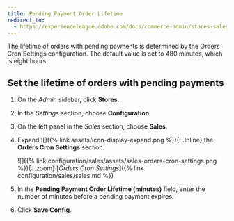 ```yaml
---
title: Pending Payment Order Lifetime
redirect_to:
  - https://experienceleague.adobe.com/docs/commerce-admin/stores-sales/order-management/orders/order-scheduled-operations.html#set-pending-payment-order-lifetime
---
```


The lifetime of orders with pending payments is determined by the Orders Cron Settings configuration. The default value is set to 480 minutes, which is eight hours.

## Set the lifetime of orders with pending payments

1. On the _Admin_ sidebar, click **Stores**.

1. In the _Settings_ section, choose **Configuration**.

1. On the left panel in the _Sales_ section, choose **Sales**.

1. Expand ![]({% link assets/icon-display-expand.png %}){: .Inline} the **Orders Cron Settings** section.

    ![]({% link configuration/sales/assets/sales-orders-cron-settings.png %}){: .zoom}
    [_Orders Cron Settings_]({% link configuration/sales/sales.md %})

1. In the **Pending Payment Order Lifetime (minutes)** field, enter the number of minutes before a pending payment expires.

1. Click **Save Config**.
